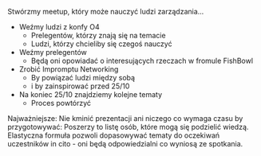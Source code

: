 Stwórzmy meetup, który może nauczyć ludzi zarządzania...

- Weźmy ludzi z konfy O4
  - Prelegentów, którzy znają się na temacie
  - Ludzi, którzy chcieliby się czegoś nauczyć
- Weźmy prelegentów
  - Będą oni opowiadać o interesujących rzeczach w fromule FishBowl
- Zrobić Impromptu Networking
  - By powiązać ludzi między sobą
  - i by zainspirować przed 25/10
- Na koniec 25/10 znajdziemy kolejne tematy
  - Proces powtórzyć

Najważniejsze:
Nie kminić prezentacji ani niczego co wymaga czasu by przygotowywać: Poszerzy to listę osób, które mogą się podzielić wiedzą.
Elastyczna formuła pozwoli dopasowywać tematy do oczekiwań uczestników in cito - oni będą odpowiedzialni co wyniosą ze spotkania.
